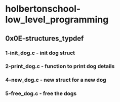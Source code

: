 # holbertonschool-low_level_programming
## 0x0E-structures_typdef
### 1-init_dog.c - init dog struct
### 2-print_dog.c - function to print dog details
### 4-new_dog.c - new struct for a new dog
### 5-free_dog.c - free the dogs
